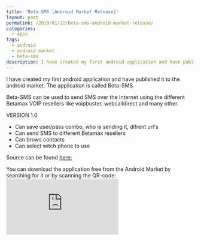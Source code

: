 ```yaml
---
title: 'Beta-SMS [Android Market Release]'
layout: post
permalink: /2010/01/12/beta-sms-android-market-release/
categories:
  - apps
tags:
  - android
  - android market
  - beta-sms
description: I have created my first android application and have published it to the android market. The application is called Beta-SMS.
---
```

I have created my first android application and have published it to the android market. The application is called Beta-SMS.

Beta-SMS can be used to send SMS over the Internet using the different Betamax VOIP resellers like voipbuster, webcalldirect and many other.

VERSION 1.0  
- Can save user/pass combo, who is sending it, difrent url's  
- Can send SMS to different Betamax resellers  
- Can brows contacts  
- Can select witch phone to use

Source can be found [here:][1]

You can download the application free from the Android Market by searching for it or by scanning the QR-code:  
![qrcode][2]

 [1]: http://code.google.com/p/coralic/source/browse/#svn/trunk/Beta-SMS
 [2]: http://qrcode.kaywa.com/img.php?s=6&d=market%3A%2F%2Fsearch%3Fq%3Dpname%3Anl.coralic.beta.sms